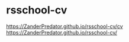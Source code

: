 # rsschool-cv
https://ZanderPredator.github.io/rsschool-cv/cv
https://ZanderPredator.github.io/rsschool-cv/
